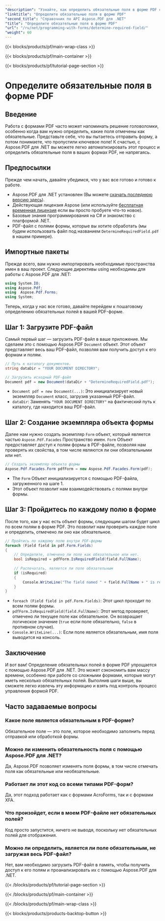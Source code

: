 ```yaml
---
"description": "Узнайте, как определить обязательные поля в форме PDF с помощью Aspose.PDF для .NET. Наше пошаговое руководство упрощает управление формами и улучшает ваш рабочий процесс автоматизации PDF."
"linktitle": "Определите обязательные поля в форме PDF"
"second_title": "Справочник по API Aspose.PDF для .NET"
"title": "Определите обязательные поля в форме PDF"
"url": "/ru/net/programming-with-forms/determine-required-field/"
"weight": 60
---
```


{{< blocks/products/pf/main-wrap-class >}}

{{< blocks/products/pf/main-container >}}

{{< blocks/products/pf/tutorial-page-section >}}

# Определите обязательные поля в форме PDF

## Введение

Работа с формами PDF часто может напоминать решение головоломки, особенно когда вам нужно определить, какие поля отмечены как обязательные. Представьте себе, что вы пытаетесь отправить форму, а потом понимаете, что пропустили ключевое поле! К счастью, с Aspose.PDF для .NET вы можете легко автоматизировать этот процесс и определить обязательные поля в ваших формах PDF, не напрягаясь. 

## Предпосылки

Прежде чем начать, давайте убедимся, что у вас все готово и готово к работе.

- Aspose.PDF для .NET установлен (Вы можете [скачать последнюю версию здесь](https://releases.aspose.com/pdf/net/)).
- Действующая лицензия Aspose (или используйте [бесплатная временная лицензия](https://purchase.aspose.com/temporary-license/) если вы просто пробуете что-то новое).
- Базовые знания программирования на C# и знакомство с платформой .NET.
- PDF-файл с полями формы, которые вы хотите обработать (мы будем использовать файл под названием `DetermineRequiredField.pdf` в нашем примере).

## Импортные пакеты

Прежде всего, вам нужно импортировать необходимые пространства имен в ваш проект. Следующие директивы using необходимы для работы с Aspose.PDF для .NET:

```csharp
using System.IO;
using Aspose.Pdf;
using  Aspose.Pdf.Forms;
using System;
```

Теперь, когда у нас все готово, давайте перейдем к пошаговому определению обязательных полей в вашей PDF-форме.

## Шаг 1: Загрузите PDF-файл

Самый первый шаг — загрузить PDF-файл в ваше приложение. Мы сделаем это с помощью Aspose.PDF `Document` объект. Этот объект представляет весь ваш PDF-файл, позволяя вам получить доступ к его формам и полям.

```csharp
// Путь к каталогу документов.
string dataDir = "YOUR DOCUMENT DIRECTORY";

// Загрузить исходный PDF-файл
Document pdf = new Document(dataDir + "DetermineRequiredField.pdf");
```

- `Document pdf = new Document(...)`: Это инициализирует новый экземпляр `Document` класс, загрузив указанный PDF-файл.
- `dataDir`: Заменять `"YOUR DOCUMENT DIRECTORY"` на фактический путь к каталогу, где находится ваш PDF-файл.

## Шаг 2: Создание экземпляра объекта формы

Далее нам нужно создать экземпляр `Form` объект, который является частью `Aspose.Pdf.Facades` Пространство имен. `Form` Объект предоставляет доступ к полям формы в PDF-файле, позволяя нам проверять их свойства, в том числе являются ли они обязательными или нет.

```csharp
// Создать экземпляр объекта формы
Aspose.Pdf.Facades.Form pdfForm = new Aspose.Pdf.Facades.Form(pdf);
```

- The `Form` Объект инициализируется с помощью PDF-файла, загруженного на шаге 1.
- Этот объект позволит нам взаимодействовать с полями внутри формы.

## Шаг 3: Пройдитесь по каждому полю в форме

После того, как у нас есть объект формы, следующим шагом будет цикл по всем полям в форме PDF. Это позволит нам проверить каждое поле и определить, отмечено ли оно как обязательное.

```csharp
// Пройтись по каждому полю внутри PDF-формы
foreach (Field field in pdf.Form.Fields)
{
    // Определите, отмечено ли поле как обязательное или нет.
    bool isRequired = pdfForm.IsRequiredField(field.FullName);
    
    // Распечатать, является ли поле обязательным
    if (isRequired)
    {
        Console.WriteLine("The field named " + field.FullName + " is required");
    }
}
```

- `foreach (Field field in pdf.Form.Fields)`: Этот цикл проходит по всем полям формы.
- `pdfForm.IsRequiredField(field.FullName)`: Этот метод проверяет, отмечено ли текущее поле как обязательное. Он возвращает логическое значение (`true` если поле обязательно, `false` в противном случае).
- `Console.WriteLine(...)`: Если поле является обязательным, имя поля выводится на консоль.

## Заключение

И вот вам! Определение обязательных полей в форме PDF упрощается с помощью Aspose.PDF для .NET. Это может сэкономить вам массу времени, особенно при работе со сложными формами, которые могут иметь несколько обязательных полей. Выполнив шаги выше, вы сможете легко извлечь эту информацию и взять под контроль процесс управления формой PDF.

## Часто задаваемые вопросы

### Какое поле является обязательным в PDF-форме?
Обязательное поле — это поле, которое необходимо заполнить перед отправкой или обработкой формы.

### Можно ли изменить обязательность поля с помощью Aspose.PDF для .NET?
Да, Aspose.PDF позволяет изменять поля формы, в том числе отмечать поля как обязательные или необязательные.

### Работает ли этот код со всеми типами PDF-форм?
Да, этот подход работает как с формами AcroForms, так и с формами XFA.

### Что произойдет, если в моем PDF-файле нет обязательных полей?
Код просто запустится, ничего не выводя, поскольку нет обязательных полей для отображения.

### Можно ли определить, является ли поле обязательным, не загружая весь PDF-файл?
Нет, вам необходимо загрузить PDF-файл в память, чтобы получить доступ к его полям и проанализировать их с помощью Aspose.PDF для .NET.

{{< /blocks/products/pf/tutorial-page-section >}}

{{< /blocks/products/pf/main-container >}}

{{< /blocks/products/pf/main-wrap-class >}}

{{< blocks/products/products-backtop-button >}}
